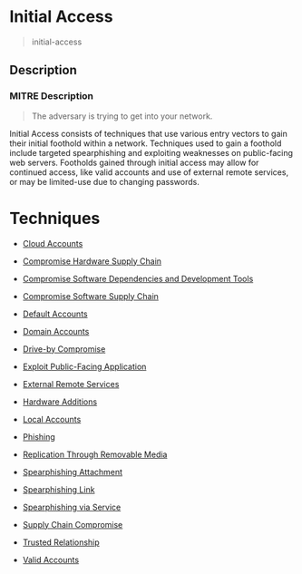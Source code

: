 
# Initial Access

> initial-access

## Description

### MITRE Description

> The adversary is trying to get into your network.

Initial Access consists of techniques that use various entry vectors to gain their initial foothold within a network. Techniques used to gain a foothold include targeted spearphishing and exploiting weaknesses on public-facing web servers. Footholds gained through initial access may allow for continued access, like valid accounts and use of external remote services, or may be limited-use due to changing passwords.


# Techniques


* [Cloud Accounts](../techniques/Cloud-Accounts.md)

* [Compromise Hardware Supply Chain](../techniques/Compromise-Hardware-Supply-Chain.md)
    
* [Compromise Software Dependencies and Development Tools](../techniques/Compromise-Software-Dependencies-and-Development-Tools.md)
    
* [Compromise Software Supply Chain](../techniques/Compromise-Software-Supply-Chain.md)
    
* [Default Accounts](../techniques/Default-Accounts.md)
    
* [Domain Accounts](../techniques/Domain-Accounts.md)
    
* [Drive-by Compromise](../techniques/Drive-by-Compromise.md)
    
* [Exploit Public-Facing Application](../techniques/Exploit-Public-Facing-Application.md)
    
* [External Remote Services](../techniques/External-Remote-Services.md)
    
* [Hardware Additions](../techniques/Hardware-Additions.md)
    
* [Local Accounts](../techniques/Local-Accounts.md)
    
* [Phishing](../techniques/Phishing.md)
    
* [Replication Through Removable Media](../techniques/Replication-Through-Removable-Media.md)
    
* [Spearphishing Attachment](../techniques/Spearphishing-Attachment.md)
    
* [Spearphishing Link](../techniques/Spearphishing-Link.md)
    
* [Spearphishing via Service](../techniques/Spearphishing-via-Service.md)
    
* [Supply Chain Compromise](../techniques/Supply-Chain-Compromise.md)
    
* [Trusted Relationship](../techniques/Trusted-Relationship.md)
    
* [Valid Accounts](../techniques/Valid-Accounts.md)
    
